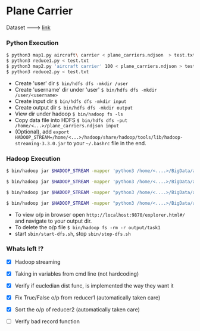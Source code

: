 # Plane Carrier

Dataset ---> [link](https://drive.google.com/drive/folders/10xfNXqxSpF_aHyhoo8dizGXUAxhOw_Va)


### Python Execution
```sh
$ python3 map1.py aircraft\ carrier < plane_carriers.ndjson  > test.txt  
$ python3 reduce1.py < test.txt  
$ python3 map2.py 'aircraft carrier' 100 < plane_carriers.ndjson > test.txt  
$ python3 reduce2.py < test.txt  
```

- Create 'user' dir  ```$ bin/hdfs dfs -mkdir /user ```
- Create 'username' dir under 'user' ```$ bin/hdfs dfs -mkdir /user/<username>```
- Create input dir  ```$ bin/hdfs dfs -mkdir input```
- Create output dir  ```$ bin/hdfs dfs -mkdir output```
- View dir under hadoop ```$ bin/hadoop fs -ls```
- Copy data file into HDFS ```$ bin/hdfs dfs -put /home/<...>/plane_carriers.ndjson input ```
- (Optional), add ```export HADOOP_STREAM=/home/<...>/hadoop/share/hadoop/tools/lib/hadoop-streaming-3.3.0.jar``` to your ```~/.bashrc``` file in the end.


### Hadoop Execution 
```sh
$ bin/hadoop jar $HADOOP_STREAM -mapper 'python3 /home/<....>/BigData/assignment1/map1.py airplane' -reducer 'python3 /home/<....>/BigData/assignment1/reduce1.py' -input input/plane_carriers.ndjson -output output/task1_1

$ bin/hadoop jar $HADOOP_STREAM -mapper 'python3 /home/<....>/BigData/assignment1/map2.py airplane 100' -reducer 'python3 /home/<....>/BigData/assignment1/reduce2.py' -input input/plane_carriers.ndjson -output output/task2_1  

$ bin/hadoop jar $HADOOP_STREAM -mapper "python3 /home/<....>/BigData/assignment1/map1.py 'aircraft carrier'" -reducer 'python3 /home/<....>/BigData/assignment1/reduce1.py' -input input/plane_carriers.ndjson -output output/task1_2  

$ bin/hadoop jar $HADOOP_STREAM -mapper "python3 /home/<....>/BigData/assignment1/map2.py 'aircraft carrier' 100" -reducer 'python3 /home/<....>/BigData/assignment1/reduce1.py' -input input/plane_carriers.ndjson -output output/task1_2 
```


- To view o/p in browser open ```http://localhost:9870/explorer.html#/``` and navigate to your output dir.
- To delete the o/p file ```$ bin/hadoop fs -rm -r output/task1```
- start ```sbin/start-dfs.sh```, stop ```sbin/stop-dfs.sh```

### Whats left !?
- [x] Hadoop streaming
- [x] Taking in variables from cmd line (not hardcoding)
- [x] Verify if eucledian dist func, is implemented the way they want it
- [x] Fix True/False o/p from reducer1 (automatically taken care)
- [x] Sort the o/p  of reducer2 (automatically taken care)
- [ ] Verify bad record function

